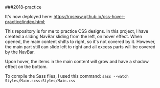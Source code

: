 ###2018-practice

It's now deployed here: https://rosexw.github.io/css-hover-practice/index.html;

This repository is for me to practice CSS designs. In this project, I have created a sliding NavBar sliding from the left, on hover effect. When opened, the main content shifts to right, so it's not covered by it. However, the main part still can slide left to right and all excess parts will be covered by the NavBar.

Upon hover, the items in the main content will grow and have a shadow effect on the bottom.


To compile the Sass files, I used this command:
`sass --watch Styles/Main.scss:Styles/Main.css`
